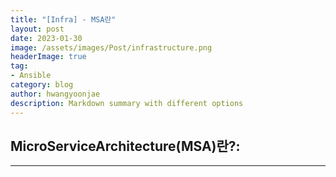 ```yaml
---
title: "[Infra] - MSA란"
layout: post
date: 2023-01-30
image: /assets/images/Post/infrastructure.png
headerImage: true
tag:
- Ansible
category: blog
author: hwangyoonjae
description: Markdown summary with different options
---
```


## MicroServiceArchitecture(MSA)란?:


* * *